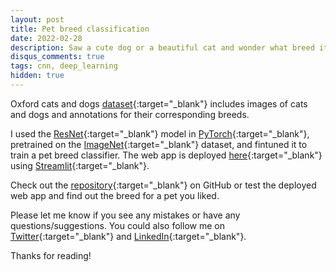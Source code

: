 ```yaml
---
layout: post
title: Pet breed classification
date: 2022-02-28
description: Saw a cute dog or a beautiful cat and wonder what breed it is? This CNN model can help you.
disqus_comments: true
tags: cnn, deep_learning
hidden: true
---
```



Oxford cats and dogs [dataset](https://www.kaggle.com/zippyz/cats-and-dogs-breeds-classification-oxford-dataset){:target="_blank"} includes images of cats and dogs and annotations for their corresponding breeds. 

I used the [ResNet](https://arxiv.org/abs/1512.03385){:target="_blank"} model in [PyTorch](https://pytorch.org/vision/stable/models.html#torchvision.models.resnet18){:target="_blank"}, pretrained on the [ImageNet](https://www.image-net.org/){:target="_blank"} dataset, and fintuned it to train a pet breed classifier. The web app is deployed [here](https://share.streamlit.io/bashirkazimi/pet-breed-classification/app.py){:target="_blank"} using [Streamlit](https://streamlit.io/){:target="_blank"}.

Check out the [repository](https://github.com/Bashirkazimi/pet-breed-classification){:target="_blank"} on GitHub or test the deployed web app and find out the breed for a pet you liked.

Please let me know if you see any mistakes or have any questions/suggestions. You could also follow me on [Twitter](https://twitter.com/bashir_kazimi){:target="_blank"} and [LinkedIn](https://www.linkedin.com/in/bashirkazimi/){:target="_blank"}.

Thanks for reading!
